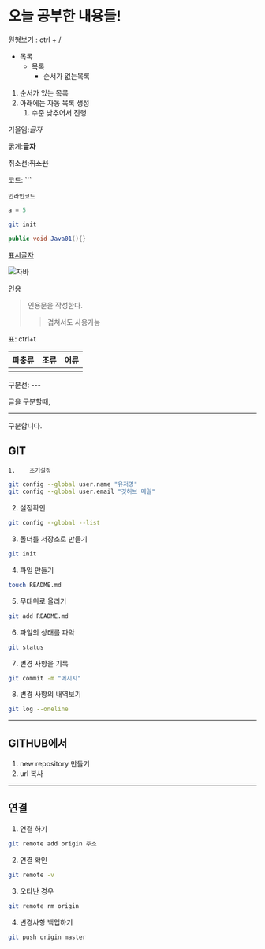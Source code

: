 # 오늘 공부한 내용들!

원형보기 : ctrl + /

- 목록
  - 목록
    - 순서가 없는목록

1. 순서가 있는 목록
2. 아래에는 자동 목록 생성
   1. 수준 낮추어서 진행

기울임:*글자*

굵게:**글자**

취소선:~~취소선~~

코드: ```

`인라인코드`

```python
a = 5
```

```bash
git init
```

```java
public void Java01(){}
```

[표시글자](https://github.com/)

![자바](https://blog.kakaocdn.net/dn/cZsyTw/btq0u5VBWge/F7xmauYA6r8nnbXSz2vJhK/img.png)

인용

> 인용문을 작성한다.
>
> > 겹쳐서도 사용가능

표: ctrl+t

| 파충류 | 조류 | 어류 |
| :----- | ---- | ---- |
|        |      |      |

구분선: ---

글을 구분할때,

---

구분합니다.

##  GIT
    1.    초기설정    
   ```bash
   git config --global user.name "유저명"
   git config --global user.email "깃허브 메일"
   ```

2. 설정확인

``` bash
git config --global --list
```

3. 폴더를 저장소로 만들기

```bash
git init
```

4. 파일 만들기

```bash
touch README.md
```

5. 무대위로 올리기

```bash
git add README.md
```

6. 파일의 상태를 파악

```bash
git status
```

7. 변경 사항을 기록

```bash
git commit -m "메시지"
```

8. 변경 사항의 내역보기

```bash
git log --oneline
```

---

##	GITHUB에서

1. new repository 만들기
2. url 복사

---

##	연결

1. 연결 하기

```bash
git remote add origin 주소
```

2. 연결 확인

```bash
git remote -v
```

3. 오타난 경우

```bash
git remote rm origin
```

4. 변경사항 백업하기

```bash
git push origin master
```

